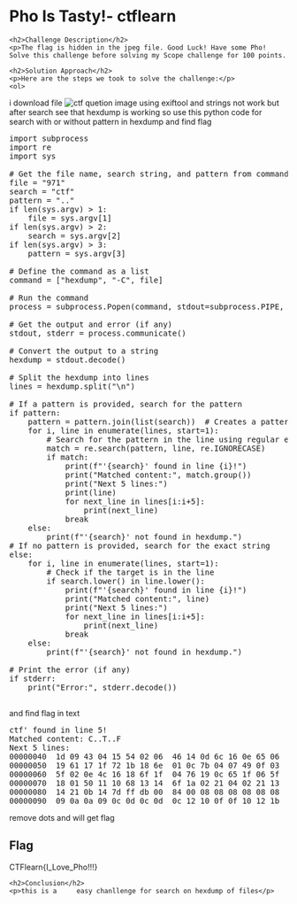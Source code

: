 <title>Pho Is Tasty!- ctflearn</title>

<!DOCTYPE html>
<html>

<body>
    <h1>Pho Is Tasty!- ctflearn</h1>

    <h2>Challenge Description</h2>
    <p>The flag is hidden in the jpeg file. Good Luck! Have some Pho! Solve this challenge before solving my Scope challenge for 100 points.
 
</p>
 
    <h2>Solution Approach</h2>
    <p>Here are the steps we took to solve the challenge:</p>
    <ol>
i download file 
 <img src=" https://cybersecctf.github.io/blog/2024/practice/ctflearn/PhoIsTasty/971" alt="ctf quetion image" class="inline"/>
       using exiftool and strings not work but after search see that hexdump is working so
use this python code for search with or without pattern in hexdump and find flag
<pre>
import subprocess
import re
import sys

# Get the file name, search string, and pattern from command line arguments
file = "971"
search = "ctf"
pattern = ".."
if len(sys.argv) > 1:
    file = sys.argv[1]
if len(sys.argv) > 2:
    search = sys.argv[2]
if len(sys.argv) > 3:
    pattern = sys.argv[3]

# Define the command as a list
command = ["hexdump", "-C", file]

# Run the command
process = subprocess.Popen(command, stdout=subprocess.PIPE, stderr=subprocess.PIPE)

# Get the output and error (if any)
stdout, stderr = process.communicate()

# Convert the output to a string
hexdump = stdout.decode()

# Split the hexdump into lines
lines = hexdump.split("\n")

# If a pattern is provided, search for the pattern
if pattern:
    pattern = pattern.join(list(search))  # Creates a pattern like "C..T..F"
    for i, line in enumerate(lines, start=1):
        # Search for the pattern in the line using regular expressions
        match = re.search(pattern, line, re.IGNORECASE)
        if match:
            print(f"'{search}' found in line {i}!")
            print("Matched content:", match.group())
            print("Next 5 lines:")
            print(line)
            for next_line in lines[i:i+5]:
                print(next_line)
            break
    else:
        print(f"'{search}' not found in hexdump.")
# If no pattern is provided, search for the exact string
else:
    for i, line in enumerate(lines, start=1):
        # Check if the target is in the line
        if search.lower() in line.lower():
            print(f"'{search}' found in line {i}!")
            print("Matched content:", line)
            print("Next 5 lines:")
            for next_line in lines[i:i+5]:
                print(next_line)
            break
    else:
        print(f"'{search}' not found in hexdump.")

# Print the error (if any)
if stderr:
    print("Error:", stderr.decode())

</pre>
and find flag in text
<pre>
ctf' found in line 5!
Matched content: C..T..F
Next 5 lines:
00000040  1d 09 43 04 15 54 02 06  46 14 0d 6c 16 0e 65 06  |..C..T..F..l..e.|
00000050  19 61 17 1f 72 1b 18 6e  01 0c 7b 04 07 49 0f 03  |.a..r..n..{..I..|
00000060  5f 02 0e 4c 16 18 6f 1f  04 76 19 0c 65 1f 06 5f  |_..L..o..v..e.._|
00000070  18 01 50 11 10 68 13 14  6f 1a 02 21 04 02 21 13  |..P..h..o..!..!.|
00000080  14 21 0b 14 7d ff db 00  84 00 08 08 08 08 08 08  |.!..}...........|
00000090  09 0a 0a 09 0c 0d 0c 0d  0c 12 10 0f 0f 10 12 1b  |................|
</pre>
remove dots and will get flag
    </ol>
<br>
    <h2>Flag</h2>
    <p class="flag">CTFlearn{I_Love_Pho!!!}
</p>

    <h2>Conclusion</h2>
    <p>this is a     easy chanllenge for search on hexdump of files</p>
</body>
</html>


